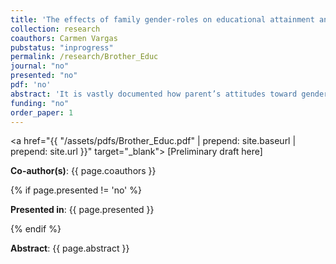 ```yaml
---
title: 'The effects of family gender-roles on educational attainment and career choice of girls' 
collection: research
coauthors: Carmen Vargas
pubstatus: "inprogress"
permalink: /research/Brother_Educ
journal: "no"
presented: "no"
pdf: 'no'
abstract: 'It is vastly documented how parent’s attitudes toward gender norms affect their children’s identity, preferences, and human capital accumulation. Recent literature for Denmark, Sweden and the US finds evidence that first-born girls, conditionally on being in a family with at least two children, have a penalty in their adult-life earnings when the second-born child is a boy instead of a girl. This would be explained by girls having larger conformity to gender norms when they have a brother, shaping their preferences for more traditionally feminine careers, even though it does not make a difference in their educational attainment. I intend to exploit this identification to explore the educational attainment and career choice of first-born girls in Peru, a developing country. I would also explore attitudes toward gender norms and time use of families of such composition using social and time use surveys. The main hypothesis is that I would find negative effects in educational attainment, unlike the case in the developed countries. In my setting, girls who face stronger conformity to gender norms in their families will have less time and access to educational resources.'
funding: "no"
order_paper: 1
---
```


<a href="{{ "/assets/pdfs/Brother_Educ.pdf" | prepend: site.baseurl | prepend: site.url }}" target="_blank"> [Preliminary draft here] </a>

<p><b>Co-author(s)</b>: {{ page.coauthors }} </p>

{% if page.presented != 'no' %}
<p><b>Presented in</b>: {{ page.presented }} </p>
{% endif %}

<div class ="text"><p align="justify"><b>Abstract</b>: {{ page.abstract }} </p></div>
